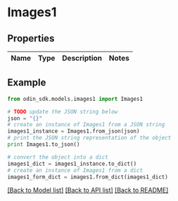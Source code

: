 # Images1


## Properties

Name | Type | Description | Notes
------------ | ------------- | ------------- | -------------

## Example

```python
from odin_sdk.models.images1 import Images1

# TODO update the JSON string below
json = "{}"
# create an instance of Images1 from a JSON string
images1_instance = Images1.from_json(json)
# print the JSON string representation of the object
print Images1.to_json()

# convert the object into a dict
images1_dict = images1_instance.to_dict()
# create an instance of Images1 from a dict
images1_form_dict = images1.from_dict(images1_dict)
```
[[Back to Model list]](../README.md#documentation-for-models) [[Back to API list]](../README.md#documentation-for-api-endpoints) [[Back to README]](../README.md)


